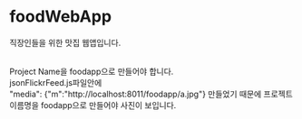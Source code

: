 # foodWebApp
직장인들을 위한 맛집 웹앱입니다.


<br>
Project Name을 foodapp으로 만들어야 합니다.
<br>
jsonFlickrFeed.js파일안에 


<br>
"media": {"m":"http://localhost:8011/foodapp/a.jpg"}
만들었기 때문에 프로젝트이름명을 foodapp으로 만들어야 사진이 보입니다.

